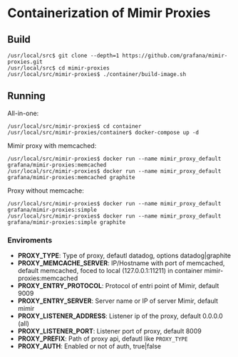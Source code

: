 # Containerization of Mimir Proxies

## Build

```shell
/usr/local/src$ git clone --depth=1 https://github.com/grafana/mimir-proxies.git
/usr/local/src$ cd mimir-proxies
/usr/local/src/mimir-proxies$ ./container/build-image.sh
```

## Running

All-in-one:
```shell
/usr/local/src/mimir-proxies$ cd container
/usr/local/src/mimir-proxies/container$ docker-compose up -d
```

Mimir proxy with memcached:
```shell
/usr/local/src/mimir-proxies$ docker run --name mimir_proxy_default grafana/mimir-proxies:memcached
/usr/local/src/mimir-proxies$ docker run --name mimir_proxy_default grafana/mimir-proxies:memcached graphite
```

Proxy without memcache:
```shell
/usr/local/src/mimir-proxies$ docker run --name mimir_proxy_default grafana/mimir-proxies:simple
/usr/local/src/mimir-proxies$ docker run --name mimir_proxy_default grafana/mimir-proxies:simple graphite
```

### Enviroments

- **PROXY_TYPE**: Type of proxy, defautl datadog, options datadog|graphite
- **PROXY_MEMCACHE_SERVER**: IP/Hostname with port of memcached, default memcached, foced to local (127.0.0.1:11211) in container mimir-proxies:memcached
- **PROXY_ENTRY_PROTOCOL**: Protocol of entri point of Mimir, default 9009
- **PROXY_ENTRY_SERVER**: Server name or IP of server Mimir, default mimir
- **PROXY_LISTENER_ADDRESS**: Listener ip of the proxy, default 0.0.0.0 (all)
- **PROXY_LISTENER_PORT**: Listener port of proxy, default 8009
- **PROXY_PREFIX**: Path of proxy api, defautl like ``PROXY_TYPE``
- **PROXY_AUTH**: Enabled or not of auth, true|false

